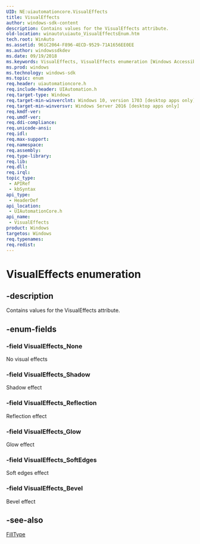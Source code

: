 ```yaml
---
UID: NE:uiautomationcore.VisualEffects
title: VisualEffects
author: windows-sdk-content
description: Contains values for the VisualEffects attribute.
old-location: winauto\uiauto_VisualEffectsEnum.htm
tech.root: WinAuto
ms.assetid: 961C2064-F896-4ECD-9529-71A1656EE0EE
ms.author: windowssdkdev
ms.date: 09/19/2018
ms.keywords: VisualEffects, VisualEffects enumeration [Windows Accessibility], VisualEffects_Bevel, VisualEffects_Glow, VisualEffects_None, VisualEffects_Reflection, VisualEffects_Shadow, VisualEffects_SoftEdges, uiautomationcore/VisualEffects, uiautomationcore/VisualEffects_Bevel, uiautomationcore/VisualEffects_Glow, uiautomationcore/VisualEffects_None, uiautomationcore/VisualEffects_Reflection, uiautomationcore/VisualEffects_Shadow, uiautomationcore/VisualEffects_SoftEdges, winauto.uiauto_VisualEffectsEnum
ms.prod: windows
ms.technology: windows-sdk
ms.topic: enum
req.header: uiautomationcore.h
req.include-header: UIAutomation.h
req.target-type: Windows
req.target-min-winverclnt: Windows 10, version 1703 [desktop apps only]
req.target-min-winversvr: Windows Server 2016 [desktop apps only]
req.kmdf-ver: 
req.umdf-ver: 
req.ddi-compliance: 
req.unicode-ansi: 
req.idl: 
req.max-support: 
req.namespace: 
req.assembly: 
req.type-library: 
req.lib: 
req.dll: 
req.irql: 
topic_type:
 - APIRef
 - kbSyntax
api_type:
 - HeaderDef
api_location:
 - UIAutomationCore.h
api_name:
 - VisualEffects
product: Windows
targetos: Windows
req.typenames: 
req.redist: 
---
```


# VisualEffects enumeration


## -description


Contains values for the VisualEffects attribute.


## -enum-fields




### -field VisualEffects_None

No visual effects


### -field VisualEffects_Shadow

Shadow effect


### -field VisualEffects_Reflection

Reflection effect


### -field VisualEffects_Glow

Glow effect


### -field VisualEffects_SoftEdges

Soft edges effect


### -field VisualEffects_Bevel

Bevel effect


## -see-also




<a href="https://msdn.microsoft.com/6D05705E-B249-4C6F-9F13-C3A1F52EBF7F">FillType</a>
 

 

